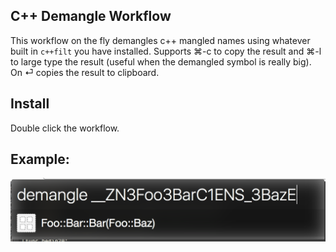 C++ Demangle Workflow
---

This workflow on the fly demangles c++ mangled names using whatever built in `c++filt` you have installed. Supports ⌘-c to copy the result and ⌘-l to large type the result (useful when the demangled symbol is really big). On ⏎ copies the result to clipboard.

Install
---

Double click the workflow.

Example:
---
![Example](screenshot.png)

